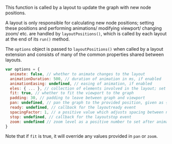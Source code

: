 This function is called by a layout to update the graph with new node positions.

A layout is only responsible for calculating new node positions; setting these positions and performing animations/ modifying viewport/ changing zoom/ etc. are handled by `layoutPositions()`, which is called by each layout at the end of its `run()` method.

The `options` object is passed to `layoutPositions()` when called by a layout extension and consists of many of the common properties shared between layouts.

```js
var options = {
  animate: false, // whether to animate changes to the layout
  animationDuration: 500, // duration of animation in ms, if enabled
  animationEasing: undefined, // easing of animation, if enabled
  eles: { ... }, // collection of elements involved in the layout; set by cy.layout() or eles.layout()
  fit: true, // whether to fit the viewport to the graph
  padding: 30, // padding to leave between graph and viewport
  pan: undefined, // pan the graph to the provided position, given as { x, y }
  ready: undefined, // callback for the layoutready event
  spacingFactor: 1, // a positive value which adjusts spacing between nodes (>1 means greater than usual spacing)
  stop: undefined, // callback for the layoutstop event
  zoom: undefined // zoom level as a positive number to set after animation
}
```

Note that if `fit` is true, it will override any values provided in `pan` or `zoom`. 
